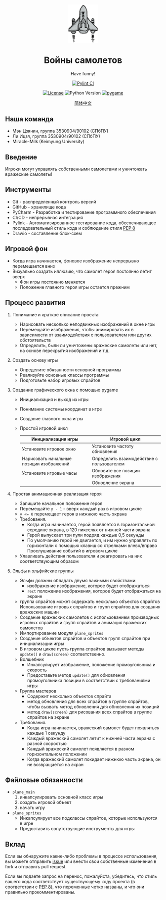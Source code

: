<p align="center">
 <img width="100px" src="https://github.com/NekoSilverFox/EasyQQ/blob/main/docs/pic/logo.svg" align="center" alt="EasyQQ" />
 <h1 align="center">Войны самолетов</h2>
 <p align="center">Have funny!</p>
</p>


<div align=center>

[![Pylint CI](https://github.com/NekoSilverFox/EasyQQ/actions/workflows/pylint.yml/badge.svg)](https://github.com/NekoSilverFox/EasyQQ/actions/workflows/pylint.yml)

[![License](https://img.shields.io/badge/license-Apache%202.0-brightgreen)](LICENSE)
![Python Version](https://img.shields.io/badge/python-3.8+-blue.svg)
[![pygame](https://img.shields.io/badge/pygame-pygame%20v2-orange)](https://www.pygame.org/news)

<p align="center">
    <a href="/docs/README_cn.md">简体中文</a>
</p>

<div align=left>

## Наша команда

- Мэн Цзянин, группа 3530904/90102 (СПбПУ)
- Ли Ицзя, группа 3530904/90102 (СПбПУ)
- Miracle-Milk (Keimyung University)

## Введение

Игроки могут управлять собственными самолетами и уничтожать вражеские самолеты!


## Инструменты

- Git - распределенный контроль версий
- GitHub - хранилище кода
- PyCharm - Разработка и тестирование программного обеспечения
- CI/CD - непрерывная интеграция
- Pylink - Автоматизированное тестирование кода, обеспечивающее последовательный стиль кода и соблюдение стиля  [PEP 8](https://www.python.org/dev/peps/pep-0008/)  
- Drawio - составление блок-схем

## Игровой фон

- Когда игра начинается, фоновое изображение непрерывно перемещается вниз
- Визуально создать иллюзию, что самолет героя постоянно летит вверх
  - Фон игры постоянно меняется
  - Положение главного героя игры остается прежним

## Процесс развития

1. Понимание и краткое описание проекта
   - Нарисовать несколько неподвижных изображений в окне игры
   - Перемещайте изображения, чтобы анимировать их в зависимости от взаимодействия с пользователем или других обстоятельств
   - Определить, были ли уничтожены вражеские самолеты или нет, на основе перекрытия изображений и т.д.
2. Создать основу игры
   - Определите обязанности основной программы
   - Реализуйте основные классы программы
   - Подготовьте набор игровых спрайтов
3. Создание графического окна с помощью pygame
   - Инициализация и выход из игры
   - Понимание системы координат в игре
   - Создание главного окна игры
   - Простой игровой цикл

     | Инициализация игры | Игровой цикл |
     | ---------------- | ---------------- |
     | Установите игровое окно | Установите частоту обновления |
     | Нарисовать начальные позиции изображений | Определить взаимодействие с пользователем |
     | Установите игровые часы | Обновите все позиции изображения |
     |  |Обновление экрана|
     
   
4. Простая анимационная реализация героя
   - Запишите начальное положение героя
   - Перемещайте `y - 1` - вверх каждый раз в игровом цикле 
   - `y <= 0` перемещает героя в нижнюю часть экрана
   - Требования.
     - Когда игра начинается, герой появляется в горизонтальной середине экрана, в 120 пикселях от нижней части экрана
     - Герой выпускает три пули подряд каждые 0,5 секунды
     - По умолчанию герой не двигается, и им нужно управлять по горизонтали с помощью клавиш со стрелками влево/вправо
     Прослушивание событий в игровом цикле 
   - Улавливать действия пользователя и реагировать на них соответствующим образом

5. Эльфы и эльфийские группы
   - Эльфы должны обладать двумя важными свойствами
     - изображение изображение, которое будет отображаться
     - `rect` положение изображения, которое будет отображаться на экране
   - группа спрайтов может содержать несколько объектов спрайтов
   Использование игровых спрайтов и групп спрайтов для создания вражеских машин
   - Создание вражеских самолетов с использованием производных игровых спрайтов и групп спрайтов и анимация вражеских самолетов
   - Импортирование модуля `plane_sprites`
   - Создание объектов спрайтов и объектов групп спрайтов при инициализации игры
   - В игровом цикле пусть группа спрайтов вызывает методы `update()` и `draw(screen)` соответственно.
   - Волшебник
     - Инкапсулирует изображение, положение прямоугольника и скорость
     - Предоставьте метод `update()` для обновления прямоугольника позиции в соответствии с требованиями игры
   - Группа мастеров
     - Содержит несколько объектов спрайта
     - метод обновления для всех спрайтов в группе спрайтов, чтобы вызвать метод обновления для обновления их позиций
     - метод `draw(screen)` для рисования всех спрайтов в группе спрайтов на экране
   - Требования.
     - Когда игра начинается, вражеский самолет будет появляться каждые 1 секунду
     - Каждый вражеский самолет летит к нижней части экрана с разной скоростью
     - Каждый вражеский самолет появляется в разном горизонтальном положении
     - Когда вражеский самолет покидает нижнюю часть экрана, он не возвращается на экран

## Файловые обязанности

- `plane_main` 
  1. инкапсулировать основной класс игры
  2. создать игровой объект
  3. начать игру
- `plane_sprites`
  - Инкапсулирует все подклассы спрайтов, которые используются в игре
  - Предоставить сопутствующие инструменты для игры


## Вклад

Если вы обнаружите какие-либо проблемы в процессе использования, вы можете отправить [issue](https://github.com/NekoSilverFox/EasyQQ/issues) или внести свои собственные изменения в fork и отправить pull request.

Если вы подаете запрос на перенос, пожалуйста, убедитесь, что стиль вашего кода соответствует существующему коду проекта (в соответствии с [PEP 8](https://www.python.org/dev/peps/pep-0008/)), что переменные четко названы, и что они правильно прокомментированы.

